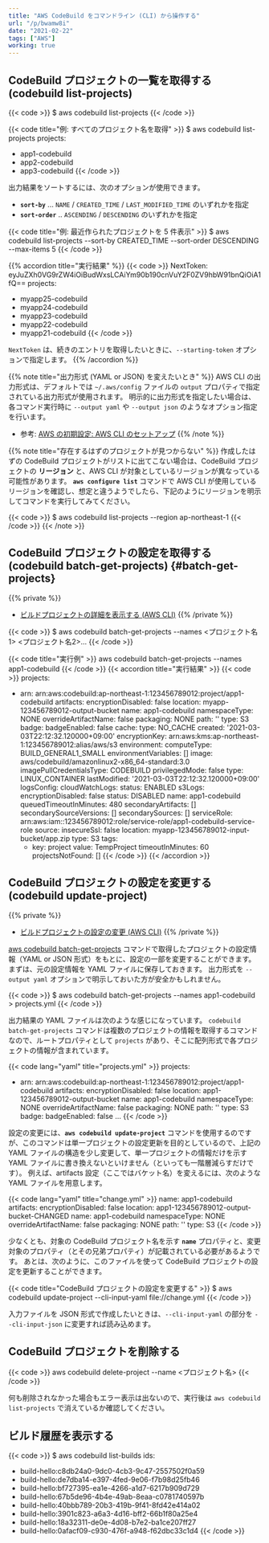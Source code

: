 ```yaml
---
title: "AWS CodeBuild をコマンドライン (CLI) から操作する"
url: "/p/bwamw8i"
date: "2021-02-22"
tags: ["AWS"]
working: true
---
```


CodeBuild プロジェクトの一覧を取得する (codebuild list-projects)
----

{{< code >}}
$ aws codebuild list-projects
{{< /code >}}

{{< code title="例: すべてのプロジェクト名を取得" >}}
$ aws codebuild list-projects
projects:
- app1-codebuild
- app2-codebuild
- app3-codebuild
{{< /code >}}

出力結果をソートするには、次のオプションが使用できます。

- __`sort-by`__ ... `NAME` / `CREATED_TIME` / `LAST_MODIFIED_TIME` のいずれかを指定
- __`sort-order`__ .. `ASCENDING` / `DESCENDING` のいずれかを指定

{{< code title="例: 最近作られたプロジェクトを 5 件表示" >}}
$ aws codebuild list-projects --sort-by CREATED_TIME --sort-order DESCENDING --max-items 5
{{< /code >}}

{{% accordion title="実行結果" %}}
{{< code >}}
NextToken: eyJuZXh0VG9rZW4iOiBudWxsLCAiYm90b190cnVuY2F0ZV9hbW91bnQiOiA1fQ==
projects:
- myapp25-codebuild
- myapp24-codebuild
- myapp23-codebuild
- myapp22-codebuild
- myapp21-codebuild
{{< /code >}}

`NextToken` は、続きのエントリを取得したいときに、`--starting-token` オプションで指定します。
{{% /accordion %}}

{{% note title="出力形式 (YAML or JSON) を変えたいとき" %}}
AWS CLI の出力形式は、デフォルトでは `~/.aws/config` ファイルの `output` プロパティで指定されている出力形式が使用されます。
明示的に出力形式を指定したい場合は、各コマンド実行時に `--output yaml` や `--output json` のようなオプション指定を行います。

- 参考: [AWS の初期設定: AWS CLI のセットアップ](/p/j5iu7it)
{{% /note %}}

{{% note title="存在するはずのプロジェクトが見つからない" %}}
作成したはずの CodeBuild プロジェクトがリストに出てこない場合は、CodeBuild プロジェクトの __リージョン__ と、AWS CLI が対象としているリージョンが異なっている可能性があります。
__`aws configure list`__ コマンドで AWS CLI が使用しているリージョンを確認し、想定と違うようでしたら、下記のようにリージョンを明示してコマンドを実行してみてください。

{{< code >}}
$ aws codebuild list-projects --region ap-northeast-1
{{< /code >}}
{{< /note >}}


CodeBuild プロジェクトの設定を取得する (codebuild batch-get-projects) {#batch-get-projects}
----

{{% private %}}
- [ビルドプロジェクトの詳細を表示する (AWS CLI)](https://docs.aws.amazon.com/ja_jp/codebuild/latest/userguide/view-project-details.html#view-project-details-cli)
{{% /private %}}

{{< code >}}
$ aws codebuild batch-get-projects --names <プロジェクト名1> <プロジェクト名2>...
{{< /code >}}

{{< code title="実行例" >}}
aws codebuild batch-get-projects --names app1-codebuild
{{< /code >}}
{{< accordion title="実行結果" >}}
{{< code >}}
projects:
- arn: arn:aws:codebuild:ap-northeast-1:123456789012:project/app1-codebuild
  artifacts:
    encryptionDisabled: false
    location: myapp-123456789012-output-bucket
    name: app1-codebuild
    namespaceType: NONE
    overrideArtifactName: false
    packaging: NONE
    path: ''
    type: S3
  badge:
    badgeEnabled: false
  cache:
    type: NO_CACHE
  created: '2021-03-03T22:12:32.120000+09:00'
  encryptionKey: arn:aws:kms:ap-northeast-1:123456789012:alias/aws/s3
  environment:
    computeType: BUILD_GENERAL1_SMALL
    environmentVariables: []
    image: aws/codebuild/amazonlinux2-x86_64-standard:3.0
    imagePullCredentialsType: CODEBUILD
    privilegedMode: false
    type: LINUX_CONTAINER
  lastModified: '2021-03-03T22:12:32.120000+09:00'
  logsConfig:
    cloudWatchLogs:
      status: ENABLED
    s3Logs:
      encryptionDisabled: false
      status: DISABLED
  name: app1-codebuild
  queuedTimeoutInMinutes: 480
  secondaryArtifacts: []
  secondarySourceVersions: []
  secondarySources: []
  serviceRole: arn:aws:iam::123456789012:role/service-role/app1-codebuild-service-role
  source:
    insecureSsl: false
    location: myapp-123456789012-input-bucket/app.zip
    type: S3
  tags:
  - key: project
    value: TempProject
  timeoutInMinutes: 60
projectsNotFound: []
{{< /code >}}
{{< /accordion >}}


CodeBuild プロジェクトの設定を変更する (codebuild update-project)
----

{{% private %}}
- [ビルドプロジェクトの設定の変更 (AWS CLI)](https://docs.aws.amazon.com/ja_jp/codebuild/latest/userguide/change-project-cli.html)
{{% /private %}}

[aws codebuild batch-get-projects](#batch-get-projects) コマンドで取得したプロジェクトの設定情報（YAML or JSON 形式）をもとに、設定の一部を変更することができます。
まずは、元の設定情報を YAML ファイルに保存しておきます。
出力形式を `--output yaml` オプションで明示しておいた方が安全かもしれません。

{{< code >}}
$ aws codebuild batch-get-projects --names app1-codebuild > projects.yml
{{< /code >}}

出力結果の YAML ファイルは次のような感じになっています。
`codebuild batch-get-projects` コマンドは複数のプロジェクトの情報を取得するコマンドなので、ルートプロパティとして `projects` があり、そこに配列形式で各プロジェクトの情報が含まれています。

{{< code lang="yaml" title="projects.yml" >}}
projects:
- arn: arn:aws:codebuild:ap-northeast-1:123456789012:project/app1-codebuild
  artifacts:
    encryptionDisabled: false
    location: app1-123456789012-output-bucket
    name: app1-codebuild
    namespaceType: NONE
    overrideArtifactName: false
    packaging: NONE
    path: ''
    type: S3
  badge:
    badgeEnabled: false
  ...
{{< /code >}}

設定の変更には、__`aws codebuild update-project`__ コマンドを使用するのですが、このコマンドは単一プロジェクトの設定更新を目的としているので、上記の YAML ファイルの構造を少し変更して、単一プロジェクトの情報だけを示す YAML ファイルに書き換えないといけません（といっても一階層減らすだけです）。
例えば、artifacts 設定（ここではバケット名）を変えるには、次のような YAML ファイルを用意します。

{{< code lang="yaml" title="change.yml" >}}
name: app1-codebuild
artifacts:
  encryptionDisabled: false
  location: app1-123456789012-output-bucket-CHANGED
  name: app1-codebuild
  namespaceType: NONE
  overrideArtifactName: false
  packaging: NONE
  path: ''
  type: S3
{{< /code >}}

少なくとも、対象の CodeBuild プロジェクト名を示す __`name`__ プロパティと、変更対象のプロパティ（とその兄弟プロパティ）が記載されている必要があるようです。
あとは、次のように、このファイルを使って CodeBuild プロジェクトの設定を更新することができます。

{{< code title="CodeBuild プロジェクトの設定を変更する" >}}
$ aws codebuild update-project --cli-input-yaml file://change.yml
{{< /code >}}

入力ファイルを JSON 形式で作成したいときは、`--cli-input-yaml` の部分を `--cli-input-json` に変更すれば読み込めます。


CodeBuild プロジェクトを削除する
----

{{< code >}}
aws codebuild delete-project --name <プロジェクト名>
{{< /code >}}

何も削除されなかった場合もエラー表示は出ないので、実行後は `aws codebuild list-projects` で消えているか確認してください。


ビルド履歴を表示する
----

{{< code >}}
$ aws codebuild list-builds
ids:
- build-hello:c8db24a0-9dc0-4cb3-9c47-2557502f0a59
- build-hello:de7dba14-e397-4fed-9e06-f7b98d25fb46
- build-hello:bf727395-ea1e-4266-a1d7-6217b909d729
- build-hello:67b5de96-4b4e-49ab-8eaa-c0781740597b
- build-hello:40bbb789-20b3-419b-9f41-8fd42e414a02
- build-hello:3901c823-a6a3-4d16-bff2-66b1f80a25e4
- build-hello:18a32311-de0e-4d08-b7e2-ba1ce207ff27
- build-hello:0afacf09-c930-476f-a948-f62dbc33c1d4
{{< /code >}}

